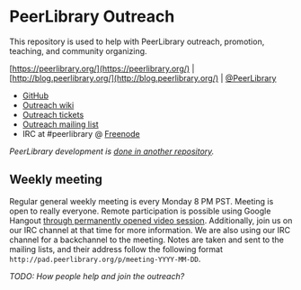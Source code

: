 PeerLibrary Outreach
====================

This repository is used to help with PeerLibrary outreach, promotion, teaching, and community organizing.

[https://peerlibrary.org/](https://peerlibrary.org/) | [http://blog.peerlibrary.org/](http://blog.peerlibrary.org/) | [@PeerLibrary](https://twitter.com/PeerLibrary)

* [GitHub](https://github.com/peerlibrary/outreach)
* [Outreach wiki](https://github.com/peerlibrary/outreach/wiki)
* [Outreach tickets](https://github.com/peerlibrary/outreach/issues)
* [Outreach mailing list](http://lists.peerlibrary.org/lists/info/outreach)
* IRC at #peerlibrary @ [Freenode](http://freenode.net/)

_PeerLibrary development is [done in another repository](https://github.com/peerlibrary/peerlibrary)._

Weekly meeting
--------------

Regular general weekly meeting is every Monday 8 PM PST. Meeting is open to really
everyone. Remote participation is possible using Google Hangout [through permanently opened video session](https://plus.google.com/hangouts/_/calendar/YmVya2VsZXkuZWR1X2UyYTVhcWc4cXJnaWM2bnQ2ZDk0OG0yNXJnQGdyb3VwLmNhbGVuZGFyLmdvb2dsZS5jb20.kijreb7bhpl8qfkr7n9d549so4). Additionally, join us on our IRC
channel at that time for more information. We are also using our IRC channel for a backchannel
to the meeting. Notes are taken and sent to the mailing lists, and their address follow the
following format `http://pad.peerlibrary.org/p/meeting-YYYY-MM-DD`.

_TODO: How people help and join the outreach?_
